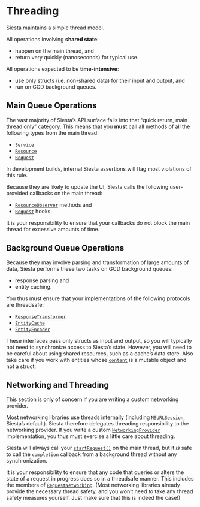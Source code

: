 # Threading

Siesta maintains a simple thread model.

All operations involving **shared state**:

  - happen on the main thread, and
  - return very quickly (nanoseconds) for typical use.

All operations expected to be **time-intensive**:

  - use only structs (i.e. non-shared data) for their input and output, and
  - run on GCD background queues.

## Main Queue Operations

The vast majority of Siesta’s API surface falls into that “quick return, main thread only” category. This means that you **must** call all methods of all the following types from the main thread:

  - [`Service`](http://bustoutsolutions.github.io/siesta/api/Classes/Service.html)
  - [`Resource`](http://bustoutsolutions.github.io/siesta/api/Classes/Resource.html)
  - [`Request`](http://bustoutsolutions.github.io/siesta/api/Protocols/Request.html)

In development builds, internal Siesta assertions will flag most violations of this rule.

Because they are likely to update the UI, Siesta calls the following user-provided callbacks on the main thread:

  - [`ResourceObserver`](http://bustoutsolutions.github.io/siesta/api/Protocols/ResourceObserver.html) methods and
  - [`Request`](http://bustoutsolutions.github.io/siesta/api/Protocols/Request.html) hooks.

It is your responsibility to ensure that your callbacks do not block the main thread for excessive amounts of time.

## Background Queue Operations

Because they may involve parsing and transformation of large amounts of data, Siesta performs these two tasks on GCD background queues:

  - response parsing and
  - entity caching.

You thus must ensure that your implementations of the following protocols are threadsafe:

  - [`ResponseTransformer`](http://bustoutsolutions.github.io/siesta/api/Protocols/ResponseTransformer.html)
  - [`EntityCache`](http://bustoutsolutions.github.io/siesta/api/Protocols/EntityCache.html)
  - [`EntityEncoder`](http://bustoutsolutions.github.io/siesta/api/Protocols/EntityEncoder.html)

These interfaces pass only structs as input and output, so you will typically not need to synchronize access to Siesta’s state. However, you will need to be careful about using shared resources, such as a cache’s data store. Also take care if you work with entities whose [`content`](http://bustoutsolutions.github.io/siesta/api/Structs/Entity.html#/s:vV6Siesta6Entity7contentP_) is a mutable object and not a struct.

## Networking and Threading

This section is only of concern if you are writing a custom networking provider.

Most networking libraries use threads internally (including `NSURLSession`, Siesta’s default). Siesta therefore delegates threading responsibility to the networking provider. If you write a custom [`NetworkingProvider`](http://bustoutsolutions.github.io/siesta/api/Protocols/NetworkingProvider.html) implementation, you thus must exercise a little care about threading.

Siesta will always call your [`startRequest()`](http://bustoutsolutions.github.io/siesta/api/Protocols/NetworkingProvider.html#/s:FP6Siesta18NetworkingProvider12startRequestuRq_S0__Fq_FTCSo12NSURLRequest10completionFT5nsresGSqCSo17NSHTTPURLResponse_4bodyGSqCSo6NSData_5errorGSqPSs9ErrorType___T__PS_17RequestNetworking_) on the main thread, but it _is_ safe to call the `completion` callback from a background thread without any synchronization.

It is your responsibility to ensure that any code that queries or alters the state of a request in progress does so in a threadsafe manner. This includes the members of [`RequestNetworking`](http://bustoutsolutions.github.io/siesta/api/Protocols/RequestNetworking.html). (Most networking libraries already provide the necessary thread safety, and you won’t need to take any thread safety measures yourself. Just make sure that this is indeed the case!)
